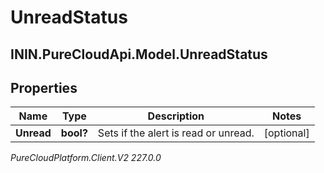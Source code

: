 # UnreadStatus

## ININ.PureCloudApi.Model.UnreadStatus

## Properties

|Name | Type | Description | Notes|
|------------ | ------------- | ------------- | -------------|
| **Unread** | **bool?** | Sets if the alert is read or unread. | [optional] |



_PureCloudPlatform.Client.V2 227.0.0_
